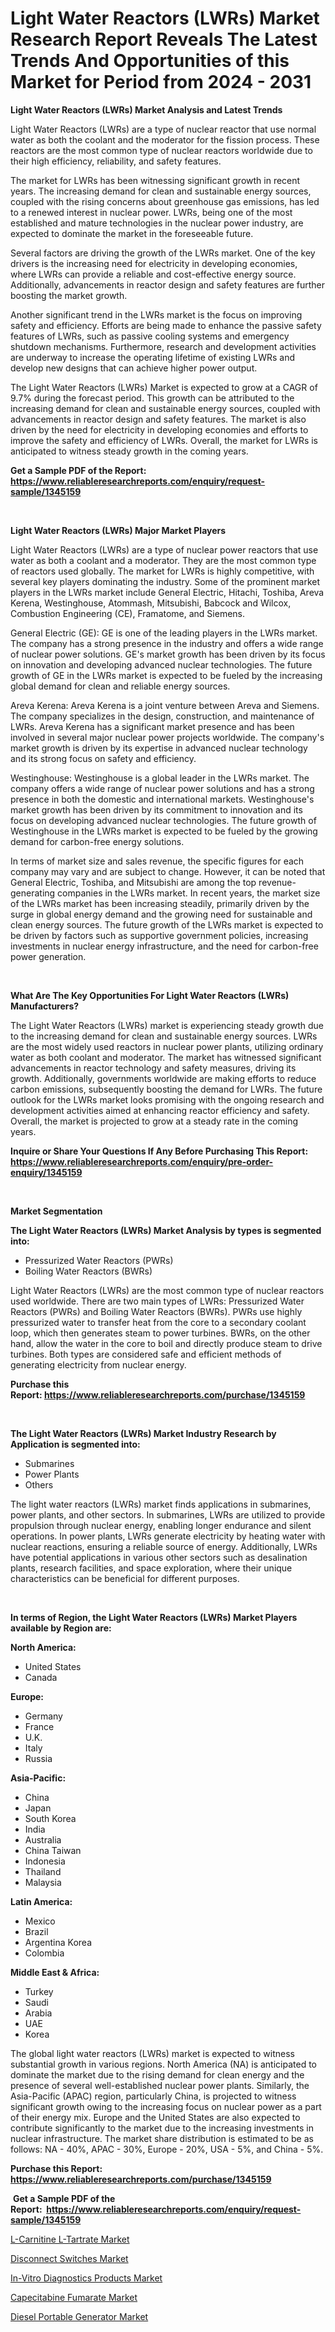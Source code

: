 <p><h1>Light Water Reactors (LWRs) Market Research Report Reveals The Latest Trends And Opportunities of this Market for Period from 2024 - 2031</h1></p><p><strong>Light Water Reactors (LWRs) Market Analysis and Latest Trends</strong></p>
<p><p>Light Water Reactors (LWRs) are a type of nuclear reactor that use normal water as both the coolant and the moderator for the fission process. These reactors are the most common type of nuclear reactors worldwide due to their high efficiency, reliability, and safety features.</p><p>The market for LWRs has been witnessing significant growth in recent years. The increasing demand for clean and sustainable energy sources, coupled with the rising concerns about greenhouse gas emissions, has led to a renewed interest in nuclear power. LWRs, being one of the most established and mature technologies in the nuclear power industry, are expected to dominate the market in the foreseeable future.</p><p>Several factors are driving the growth of the LWRs market. One of the key drivers is the increasing need for electricity in developing economies, where LWRs can provide a reliable and cost-effective energy source. Additionally, advancements in reactor design and safety features are further boosting the market growth.</p><p>Another significant trend in the LWRs market is the focus on improving safety and efficiency. Efforts are being made to enhance the passive safety features of LWRs, such as passive cooling systems and emergency shutdown mechanisms. Furthermore, research and development activities are underway to increase the operating lifetime of existing LWRs and develop new designs that can achieve higher power output.</p><p>The Light Water Reactors (LWRs) Market is expected to grow at a CAGR of 9.7% during the forecast period. This growth can be attributed to the increasing demand for clean and sustainable energy sources, coupled with advancements in reactor design and safety features. The market is also driven by the need for electricity in developing economies and efforts to improve the safety and efficiency of LWRs. Overall, the market for LWRs is anticipated to witness steady growth in the coming years.</p></p>
<p><strong>Get a Sample PDF of the Report:&nbsp; <a href="https://www.reliableresearchreports.com/enquiry/request-sample/1345159">https://www.reliableresearchreports.com/enquiry/request-sample/1345159</a></strong></p>
<p>&nbsp;</p>
<p><strong>Light Water Reactors (LWRs) Major Market Players</strong></p>
<p><p>Light Water Reactors (LWRs) are a type of nuclear power reactors that use water as both a coolant and a moderator. They are the most common type of reactors used globally. The market for LWRs is highly competitive, with several key players dominating the industry. Some of the prominent market players in the LWRs market include General Electric, Hitachi, Toshiba, Areva Kerena, Westinghouse, Atommash, Mitsubishi, Babcock and Wilcox, Combustion Engineering (CE), Framatome, and Siemens.</p><p>General Electric (GE): GE is one of the leading players in the LWRs market. The company has a strong presence in the industry and offers a wide range of nuclear power solutions. GE's market growth has been driven by its focus on innovation and developing advanced nuclear technologies. The future growth of GE in the LWRs market is expected to be fueled by the increasing global demand for clean and reliable energy sources.</p><p>Areva Kerena: Areva Kerena is a joint venture between Areva and Siemens. The company specializes in the design, construction, and maintenance of LWRs. Areva Kerena has a significant market presence and has been involved in several major nuclear power projects worldwide. The company's market growth is driven by its expertise in advanced nuclear technology and its strong focus on safety and efficiency.</p><p>Westinghouse: Westinghouse is a global leader in the LWRs market. The company offers a wide range of nuclear power solutions and has a strong presence in both the domestic and international markets. Westinghouse's market growth has been driven by its commitment to innovation and its focus on developing advanced nuclear technologies. The future growth of Westinghouse in the LWRs market is expected to be fueled by the growing demand for carbon-free energy solutions.</p><p>In terms of market size and sales revenue, the specific figures for each company may vary and are subject to change. However, it can be noted that General Electric, Toshiba, and Mitsubishi are among the top revenue-generating companies in the LWRs market. In recent years, the market size of the LWRs market has been increasing steadily, primarily driven by the surge in global energy demand and the growing need for sustainable and clean energy sources. The future growth of the LWRs market is expected to be driven by factors such as supportive government policies, increasing investments in nuclear energy infrastructure, and the need for carbon-free power generation.</p></p>
<p>&nbsp;</p>
<p><strong>What Are The Key Opportunities For Light Water Reactors (LWRs) Manufacturers?</strong></p>
<p><p>The Light Water Reactors (LWRs) market is experiencing steady growth due to the increasing demand for clean and sustainable energy sources. LWRs are the most widely used reactors in nuclear power plants, utilizing ordinary water as both coolant and moderator. The market has witnessed significant advancements in reactor technology and safety measures, driving its growth. Additionally, governments worldwide are making efforts to reduce carbon emissions, subsequently boosting the demand for LWRs. The future outlook for the LWRs market looks promising with the ongoing research and development activities aimed at enhancing reactor efficiency and safety. Overall, the market is projected to grow at a steady rate in the coming years.</p></p>
<p><strong>Inquire or Share Your Questions If Any Before Purchasing This Report: <a href="https://www.reliableresearchreports.com/enquiry/pre-order-enquiry/1345159">https://www.reliableresearchreports.com/enquiry/pre-order-enquiry/1345159</a></strong></p>
<p>&nbsp;</p>
<p><strong>Market Segmentation</strong></p>
<p><strong>The Light Water Reactors (LWRs) Market Analysis by types is segmented into:</strong></p>
<p><ul><li>Pressurized Water Reactors (PWRs)</li><li>Boiling Water Reactors (BWRs)</li></ul></p>
<p><p>Light Water Reactors (LWRs) are the most common type of nuclear reactors used worldwide. There are two main types of LWRs: Pressurized Water Reactors (PWRs) and Boiling Water Reactors (BWRs). PWRs use highly pressurized water to transfer heat from the core to a secondary coolant loop, which then generates steam to power turbines. BWRs, on the other hand, allow the water in the core to boil and directly produce steam to drive turbines. Both types are considered safe and efficient methods of generating electricity from nuclear energy.</p></p>
<p><strong>Purchase this Report:&nbsp;<a href="https://www.reliableresearchreports.com/purchase/1345159">https://www.reliableresearchreports.com/purchase/1345159</a></strong></p>
<p>&nbsp;</p>
<p><strong>The Light Water Reactors (LWRs) Market Industry Research by Application is segmented into:</strong></p>
<p><ul><li>Submarines</li><li>Power Plants</li><li>Others</li></ul></p>
<p><p>The light water reactors (LWRs) market finds applications in submarines, power plants, and other sectors. In submarines, LWRs are utilized to provide propulsion through nuclear energy, enabling longer endurance and silent operations. In power plants, LWRs generate electricity by heating water with nuclear reactions, ensuring a reliable source of energy. Additionally, LWRs have potential applications in various other sectors such as desalination plants, research facilities, and space exploration, where their unique characteristics can be beneficial for different purposes.</p></p>
<p>&nbsp;</p>
<p><strong>In terms of Region, the Light Water Reactors (LWRs) Market Players available by Region are:</strong></p>
<p>
    <p> <strong> North America: </strong>
        <ul>
            <li>United States</li>
            <li>Canada</li>
        </ul>
        </p> 
    <p> <strong> Europe: </strong>
        <ul>
            <li>Germany</li>
            <li>France</li>
            <li>U.K.</li>
            <li>Italy</li>
            <li>Russia</li>
        </ul>
        </p> 
    <p> <strong> Asia-Pacific: </strong>
        <ul>
            <li>China</li>
            <li>Japan</li>
            <li>South Korea</li>
            <li>India</li>
            <li>Australia</li>
            <li>China Taiwan</li>
            <li>Indonesia</li>
            <li>Thailand</li>
            <li>Malaysia</li>
        </ul>
        </p> 
    <p> <strong> Latin America: </strong>
        <ul>
            <li>Mexico</li>
            <li>Brazil</li>
            <li>Argentina Korea</li>
            <li>Colombia</li>
        </ul>
        </p> 
    <p> <strong> Middle East & Africa: </strong>
        <ul>
            <li>Turkey</li>
            <li>Saudi</li>
            <li>Arabia</li>
            <li>UAE</li>
            <li>Korea</li>
        </ul>
    </p>
    </p>
<p><p>The global light water reactors (LWRs) market is expected to witness substantial growth in various regions. North America (NA) is anticipated to dominate the market due to the rising demand for clean energy and the presence of several well-established nuclear power plants. Similarly, the Asia-Pacific (APAC) region, particularly China, is projected to witness significant growth owing to the increasing focus on nuclear power as a part of their energy mix. Europe and the United States are also expected to contribute significantly to the market due to the increasing investments in nuclear infrastructure. The market share distribution is estimated to be as follows: NA - 40%, APAC - 30%, Europe - 20%, USA - 5%, and China - 5%.</p></p>
<p><strong>Purchase this Report: <a href="https://www.reliableresearchreports.com/purchase/1345159">https://www.reliableresearchreports.com/purchase/1345159</a></strong></p>
<p>&nbsp;<strong>Get a Sample PDF of the Report:&nbsp;&nbsp;<a href="https://www.reliableresearchreports.com/enquiry/request-sample/1345159">https://www.reliableresearchreports.com/enquiry/request-sample/1345159</a></strong></p>
<p><strong></strong></p>
<p><p><a href="https://medium.com/p/d7445bc72b51/edit">L-Carnitine L-Tartrate Market</a></p><p><a href="https://github.com/kosella/Market-Research-Report-List-1/blob/main/disconnect-switches-market.md">Disconnect Switches Market</a></p><p><a href="https://medium.com/@bradomar67436/in-vitro-diagnostics-products-market-analysis-its-cagr-market-segmentation-and-global-industry-061c62cf0f86">In-Vitro Diagnostics Products Market</a></p><p><a href="https://medium.com/@bradomar67436/capecitabine-fumarate-market-research-report-its-history-and-forecast-2023-to-2030-2bba9f7bbeee">Capecitabine Fumarate Market</a></p><p><a href="https://github.com/arionmp/Market-Research-Report-List-1/blob/main/diesel-portable-generator-market.md">Diesel Portable Generator Market</a></p></p>